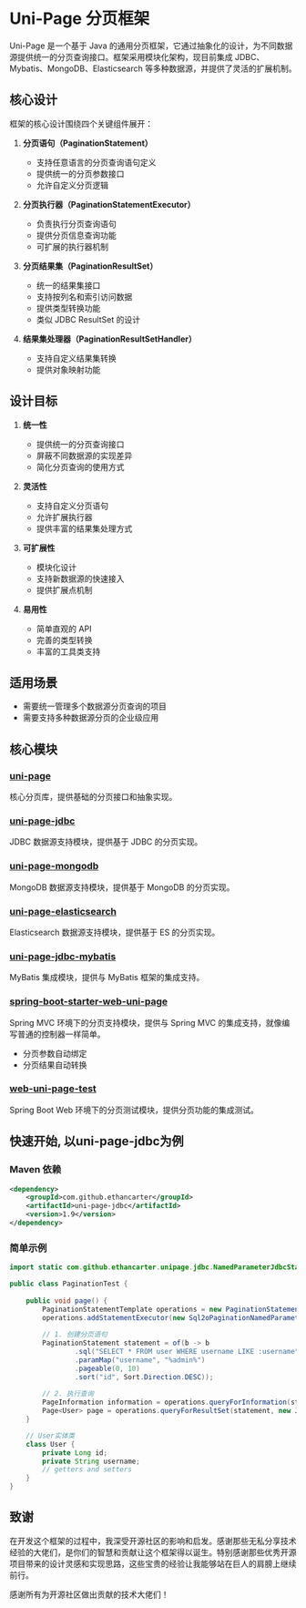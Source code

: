 # Uni-Page 分页框架

Uni-Page 是一个基于 Java 的通用分页框架，它通过抽象化的设计，为不同数据源提供统一的分页查询接口。框架采用模块化架构，现目前集成 JDBC、Mybatis、MongoDB、Elasticsearch 等多种数据源，并提供了灵活的扩展机制。

## 核心设计

框架的核心设计围绕四个关键组件展开：

1. **分页语句（PaginationStatement）**
    - 支持任意语言的分页查询语句定义
    - 提供统一的分页参数接口
    - 允许自定义分页逻辑

2. **分页执行器（PaginationStatementExecutor）**
    - 负责执行分页查询语句
    - 提供分页信息查询功能
    - 可扩展的执行器机制

3. **分页结果集（PaginationResultSet）**
    - 统一的结果集接口
    - 支持按列名和索引访问数据
    - 提供类型转换功能
    - 类似 JDBC ResultSet 的设计

4. **结果集处理器（PaginationResultSetHandler）**
    - 支持自定义结果集转换
    - 提供对象映射功能


## 设计目标

1. **统一性**
    - 提供统一的分页查询接口
    - 屏蔽不同数据源的实现差异
    - 简化分页查询的使用方式

2. **灵活性**
    - 支持自定义分页语句
    - 允许扩展执行器
    - 提供丰富的结果集处理方式

3. **可扩展性**
    - 模块化设计
    - 支持新数据源的快速接入
    - 提供扩展点机制

4. **易用性**
    - 简单直观的 API
    - 完善的类型转换
    - 丰富的工具类支持
## 适用场景

- 需要统一管理多个数据源分页查询的项目
- 需要支持多种数据源分页的企业级应用

## 核心模块

### [uni-page](https://github.com/ethan-carter-g/uni-page/tree/main/uni-page)
核心分页库，提供基础的分页接口和抽象实现。

### [uni-page-jdbc](https://github.com/ethan-carter-g/uni-page/tree/main/uni-page-jdbc)
JDBC 数据源支持模块，提供基于 JDBC 的分页实现。

### [uni-page-mongodb](https://github.com/ethan-carter-g/uni-page/tree/main/uni-page-mongodb)
MongoDB 数据源支持模块，提供基于 MongoDB 的分页实现。

### [uni-page-elasticsearch](https://github.com/ethan-carter-g/uni-page/tree/main/uni-page-elasticsearch)
Elasticsearch 数据源支持模块，提供基于 ES 的分页实现。

### [uni-page-jdbc-mybatis](https://github.com/ethan-carter-g/uni-page/tree/main/uni-page-jdbc-mybatis)
MyBatis 集成模块，提供与 MyBatis 框架的集成支持。

### [spring-boot-starter-web-uni-page](https://github.com/ethan-carter-g/uni-page/tree/main/spring-boot-starter-web-uni-page)
Spring MVC 环境下的分页支持模块，提供与 Spring MVC 的集成支持，就像编写普通的控制器一样简单。
- 分页参数自动绑定
- 分页结果自动转换

### [web-uni-page-test](https://github.com/ethan-carter-g/uni-page/tree/main/web-uni-page-test)
Spring Boot Web 环境下的分页测试模块，提供分页功能的集成测试。


## 快速开始, 以uni-page-jdbc为例

### Maven 依赖

```xml
<dependency>
    <groupId>com.github.ethancarter</groupId>
    <artifactId>uni-page-jdbc</artifactId>
    <version>1.9</version>
</dependency>
```

### 简单示例

```java
import static com.github.ethancarter.unipage.jdbc.NamedParameterJdbcStatement.of;

public class PaginationTest {
   
    public void page() {
        PaginationStatementTemplate operations = new PaginationStatementTemplate();
        operations.addStatementExecutor(new Sql2oPaginationNamedParameterStatementExecutor(dataSource));
        
        // 1. 创建分页语句
        PaginationStatement statement = of(b -> b
                .sql("SELECT * FROM user WHERE username LIKE :username")
                .paramMap("username", "%admin%")
                .pageable(0, 10)
                .sort("id", Sort.Direction.DESC));
        
        // 2. 执行查询
        PageInformation information = operations.queryForInformation(statement);
        Page<User> page = operations.queryForResultSet(statement, new JdbcBeanPropertyPaginationRowMapper<>(User.class));
    }

    // User实体类
    class User {
        private Long id;
        private String username;
        // getters and setters
    }
}
```


## 致谢

在开发这个框架的过程中，我深受开源社区的影响和启发。感谢那些无私分享技术经验的大佬们，是你们的智慧和贡献让这个框架得以诞生。特别感谢那些优秀开源项目带来的设计灵感和实现思路，这些宝贵的经验让我能够站在巨人的肩膀上继续前行。

感谢所有为开源社区做出贡献的技术大佬们！
